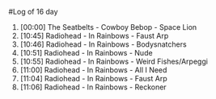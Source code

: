 #Log of 16 day

1. [00:00] The Seatbelts - Cowboy Bebop - Space Lion
1. [10:45] Radiohead - In Rainbows - Faust Arp
1. [10:46] Radiohead - In Rainbows - Bodysnatchers
1. [10:51] Radiohead - In Rainbows - Nude
1. [10:55] Radiohead - In Rainbows - Weird Fishes/Arpeggi
1. [11:00] Radiohead - In Rainbows - All I Need
1. [11:04] Radiohead - In Rainbows - Faust Arp
1. [11:06] Radiohead - In Rainbows - Reckoner
